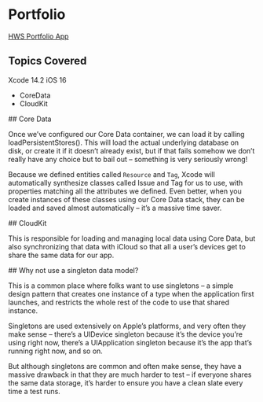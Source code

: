 # Portfolio

[HWS Portfolio App](https://www.hackingwithswift.com/plus/ultimate-portfolio-app)

## Topics Covered

Xcode 14.2 iOS 16

- CoreData
- CloudKit

## Core Data

Once we’ve configured our Core Data container, we can load it by calling loadPersistentStores(). This will load the actual underlying database on disk, or create it if it doesn’t already exist, but if that fails somehow we don’t really have any choice but to bail out – something is very seriously wrong!

Because we defined entities called `Resource` and `Tag`, Xcode will automatically synthesize classes called Issue and Tag for us to use, with properties matching all the attributes we defined. Even better, when you create instances of these classes using our Core Data stack, they can be loaded and saved almost automatically – it’s a massive time saver.

## CloudKit

This is responsible for loading and managing local data using Core Data, but also synchronizing that data with iCloud so that all a user’s devices get to share the same data for our app.

## Why not use a singleton data model?

This is a common place where folks want to use singletons – a simple design pattern that creates one instance of a type when the application first launches, and restricts the whole rest of the code to use that shared instance.

Singletons are used extensively on Apple’s platforms, and very often they make sense – there’s a UIDevice singleton because it’s the device you’re using right now, there’s a UIApplication singleton because it’s the app that’s running right now, and so on.

But although singletons are common and often make sense, they have a massive drawback in that they are much harder to test – if everyone shares the same data storage, it’s harder to ensure you have a clean slate every time a test runs.
